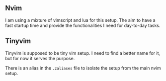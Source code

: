 ## Nvim

I am using a mixture of vimscript and lua for this setup. The aim to have a fast
startup time and provide the functionalities I need for day-to-day tasks.

## Tinyvim

Tinyvim is supposed to be tiny vim setup. I need to find a better name for it,
but for now it serves the purpose.

There is an alias in the `.zaliases` file to isolate the setup from the main
nvim setup.
